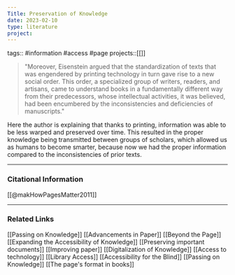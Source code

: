 ```yaml
---
Title: Preservation of Knowledge
date: 2023-02-10
type: literature
project:
---
```

tags:: #information #access #page
projects::[[]]

> "Moreover, Eisenstein argued that the standardization of texts that was engendered by printing technology in turn gave rise to a new social order. This order, a specialized group of writers, readers, and artisans, came to understand books in a fundamentally different way from their predecessors, whose intellectual activities, it was believed, had been encumbered by the inconsistencies and deficiencies of manuscripts."

Here the author is explaining that thanks to printing, information was able to be less warped and preserved over time. This resulted in the proper knowledge being transmitted between groups of scholars, which allowed us as humans to become smarter, because now we had the proper information compared to the inconsistencies of prior texts.

---
### Citational Information

[[@makHowPagesMatter2011]]

---

### Related Links

[[Passing on Knowledge]]
[[Advancements in Paper]]
[[Beyond the Page]]
[[Expanding the Accessibility of Knowledge]]
[[Preserving important documents]]
[[Improving paper]]
[[Digitalization of Knowledge]]
[[Access to technology]]
[[Library Access]]
[[Accessibility for the Blind]]
[[Passing on Knowledge]]
[[The page's format in books]]